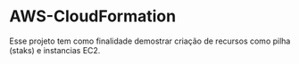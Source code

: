 # AWS-CloudFormation
Esse projeto tem como finalidade demostrar criação de recursos como pilha (staks) e instancias EC2.
